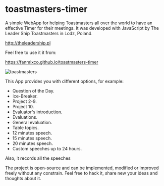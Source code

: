 # toastmasters-timer
A simple WebApp for helping Toastmasters all over the world to have an effective Timer for their meetings. It was developed with JavaScript by The Leader Ship Toastmasters in Lodz, Poland.

http://theleadership.pl


Feel free to use it it from:

https://fanmixco.github.io/toastmasters-timer

![toastmasters](http://dominicanewsonline.com/news/wp-content/uploads/2014/10/ToastmastersLogoColor-300x262.jpg)

This App provides you with different options, for example:
- Question of the Day.
- Ice-Breaker.
- Project 2-9.
- Project 10.
- Evaluator's introduction.
- Evaluations.
- General evaluation.
- Table topics.
- 12 minutes speech.
- 15 minutes speech.
- 20 minutes speech.
- Custom speeches up to 24 hours.

Also, it records all the speeches

The project is open-source and can be implemented, modified or improved freely without any constrain. Feel free to hack it, share new your ideas and thoughts about it.
